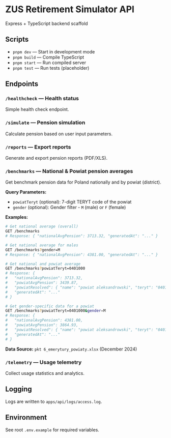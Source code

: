 # ZUS Retirement Simulator API

Express + TypeScript backend scaffold

## Scripts

- `pnpm dev` — Start in development mode
- `pnpm build` — Compile TypeScript
- `pnpm start` — Run compiled server
- `pnpm test` — Run tests (placeholder)

## Endpoints

### `/healthcheck` — Health status
Simple health check endpoint.

### `/simulate` — Pension simulation
Calculate pension based on user input parameters.

### `/reports` — Export reports
Generate and export pension reports (PDF/XLS).

### `/benchmarks` — National & Powiat pension averages
Get benchmark pension data for Poland nationally and by powiat (district).

**Query Parameters:**
- `powiatTeryt` (optional): 7-digit TERYT code of the powiat
- `gender` (optional): Gender filter - `M` (male) or `F` (female)

**Examples:**
```bash
# Get national average (overall)
GET /benchmarks
# Response: { "nationalAvgPension": 3713.32, "generatedAt": "..." }

# Get national average for males
GET /benchmarks?gender=M
# Response: { "nationalAvgPension": 4381.00, "generatedAt": "..." }

# Get national and powiat average
GET /benchmarks?powiatTeryt=0401000
# Response: {
#   "nationalAvgPension": 3713.32,
#   "powiatAvgPension": 3439.87,
#   "powiatResolved": { "name": "powiat aleksandrowski", "teryt": "0401000" },
#   "generatedAt": "..."
# }

# Get gender-specific data for a powiat
GET /benchmarks?powiatTeryt=0401000&gender=M
# Response: {
#   "nationalAvgPension": 4381.00,
#   "powiatAvgPension": 3864.93,
#   "powiatResolved": { "name": "powiat aleksandrowski", "teryt": "0401000" },
#   "generatedAt": "..."
# }
```

**Data Source:** `pkt 6_emerytury_powiaty.xlsx` (December 2024)

### `/telemetry` — Usage telemetry
Collect usage statistics and analytics.

## Logging
Logs are written to `apps/api/logs/access.log`.

## Environment
See root `.env.example` for required variables.
